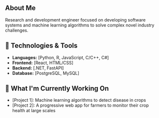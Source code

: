 ## About Me
Research and development engineer focused on developing software systems and machine learning algorithms to solve complex novel industry challenges.

## 🔧 Technologies & Tools
- **Languages:** [Python, R, JavaScript, C/C++, C#]
- **Frontend:** [React, HTML/CSS]
- **Backend:** [.NET, FastAPI]
- **Database:** [PostgreSQL, MySQL]

## 🚀 What I'm Currently Working On
- [Project 1]: Machine learning algorithms to detect disease in crops
- [Project 2]: A progressive web app for farmers to monitor their crop health at large scales
